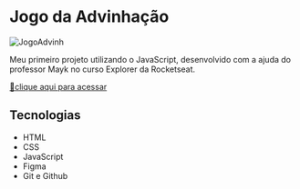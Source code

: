 # Jogo da Advinhação 

![JogoAdvinh](https://user-images.githubusercontent.com/113316157/208271645-e733da0b-68ba-4e85-95b8-b5810b6e5e5b.png) 

Meu primeiro projeto utilizando o JavaScript, desenvolvido com a ajuda do professor Mayk no curso Explorer da Rocketseat.

[🔗clique aqui para acessar](https://larissaaleall.github.io/JogoAdvinhacao/)

## Tecnologias 

- HTML
- CSS
- JavaScript
- Figma
- Git e Github
